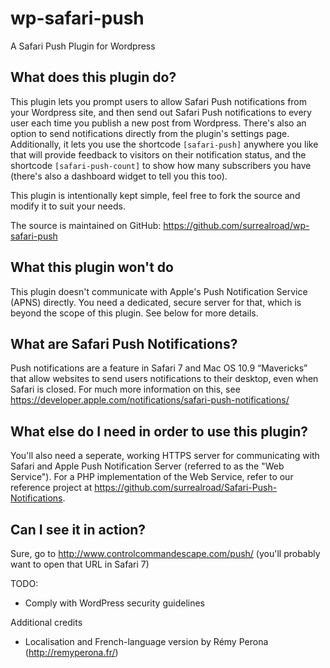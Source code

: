 wp-safari-push
==

A Safari Push Plugin for Wordpress

What does this plugin do?
--
This plugin lets you prompt users to allow Safari Push notifications from your Wordpress site, and then send out Safari Push notifications to every user each time you publish a new post from Wordpress. There's also an option to send notifications directly from the plugin's settings page.
Additionally, it lets you use the shortcode `[safari-push]` anywhere you like that will provide feedback to visitors on their notification status, and the shortcode `[safari-push-count]` to show how many subscribers you have (there's also a dashboard widget to tell you this too).

This plugin is intentionally kept simple, feel free to fork the source and modify it to suit your needs.

The source is maintained on GitHub: https://github.com/surrealroad/wp-safari-push

What this plugin won't do
--
This plugin doesn't communicate with Apple's Push Notification Service (APNS) directly. You need a dedicated, secure server for that, which is beyond the scope of this plugin. See below for more details.

What are Safari Push Notifications?
--
Push notifications are a feature in Safari 7 and Mac OS 10.9 “Mavericks” that allow websites to send users notifications to their desktop, even when Safari is closed.
For much more information on this, see https://developer.apple.com/notifications/safari-push-notifications/

What else do I need in order to use this plugin?
--
You'll also need a seperate, working HTTPS server for communicating with Safari and Apple Push Notification Server (referred to as the "Web Service").
For a PHP implementation of the Web Service, refer to our reference project at https://github.com/surrealroad/Safari-Push-Notifications.

Can I see it in action?
--
Sure, go to http://www.controlcommandescape.com/push/ (you'll probably want to open that URL in Safari 7)


TODO:
- Comply with WordPress security guidelines

Additional credits
- Localisation and French-language version by Rémy Perona (http://remyperona.fr/)